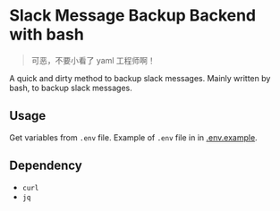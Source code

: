 # Slack Message Backup Backend with bash

> 可恶，不要小看了 yaml 工程师啊！

A quick and dirty method to backup slack messages. Mainly written by bash, to backup slack messages.

## Usage

Get variables from `.env` file. Example of `.env` file in in [.env.example](./.env.example).

## Dependency

- `curl`
- `jq`

